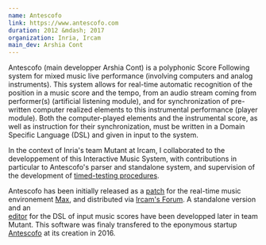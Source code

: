 ```yaml
---
name: Antescofo 
link: https://www.antescofo.com
duration: 2012 &mdash; 2017
organization: Inria, Ircam
main_dev: Arshia Cont
---
```



Antescofo (main developper Arshia Cont) 
is a polyphonic Score Following system for mixed music 
live performance (involving computers and analog instruments). 
This system allows for real-time automatic recognition 
of the position in a music score and the tempo,
from an audio stream coming from performer(s) (artificial listening module), 
and for synchronization of pre-written computer realized elements to this instrumental performance (player module).
Both the computer-played elements and the instrumental score,
as well as instruction for their synchronization, 
must be written in a Domain Specific Language (DSL)
and given in input to the system.

In the context of Inria's team Mutant at Ircam, 
I collaborated to the developpement of this Interactive Music System,
with contributions in particular to Antescofo's parser
and standalone system,
and supervision of the development of [timed-testing procedures](https://jacquema.gitlabpages.inria.fr/software/ascotest).

Antescofo has been initially released 
as a [patch](http://repmus.ircam.fr/antescofo) for 
the real-time music environement [Max](https://cycling74.com), 
and distributed via [Ircam's Forum](http://forumnet.ircam.fr).
A standalone version and an  
[editor](http://forumnet.ircam.fr/product/antescofo-en/ascograph-en/) 
for the DSL of input music scores have been developped later
in team Mutant.
This software was finaly transfered to the eponymous startup 
[Antescofo](https://www.antescofo.com) at its creation in 2016.

